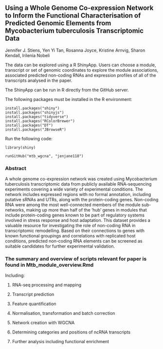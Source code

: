 
## Using a Whole Genome Co-expression Network to Inform the Functional Characterisation of Predicted Genomic Elements from Mycobacterium tuberculosis Transcriptomic Data

Jennifer J. Stiens, Yen Yi Tan, Rosanna Joyce, Kristine Arnvig, Sharon Kendall, Irilenia Nobeli

The data can be explored using a R ShinyApp. Users can choose a module, transcript or set of genomic coordinates to explore the module associations, associated predicted non-coding RNAs and expression profiles of all of the transcripts analysed in the paper.

The ShinyApp can be run in R directly from the GitHub server.

The following packages must be installed in the R environment:

```
install.packages("shiny")
install.packages("shinyjs")
install.packages("tidyverse")
install.packages("RColorBrewer")
install.packages("DT")
install.packages("JBrowseR")

```
Run the following code:

```
library(shiny)

runGitHub("mtb_wgcna", "jenjane118")

```

### Abstract

A whole genome co-expression network was created using Mycobacterium tuberculosis transcriptomic data from publicly available RNA-sequencing experiments covering a wide variety of experimental conditions. The network includes expressed regions with no formal annotation, including putative sRNAs and UTRs, along with the protein-coding genes. Non-coding RNA were among the most well-connected members of the module sub-networks, making up more than half of the ‘hub’ genes in modules that include protein-coding genes known to be part of regulatory systems involved in stress response and host adaptation. This dataset provides a valuable resource for investigating the role of non-coding RNA in transcriptomic remodelling. Based on their connections to genes with known functional groupings and correlations with replicated host conditions, predicted non-coding RNA elements can be screened as suitable candidates for further experimental validation.


### The summary and overview of scripts relevant for paper is found in Mtb_module_overview.Rmd

Including:

1) RNA-seq processing and mapping

2) Transcript prediction

3) Feature quantification

4) Normalisation, transformation and batch correction

5) Network creation with WGCNA

6) Determining categories and positions of ncRNA transcripts

7) Further analysis including functional enrichment
